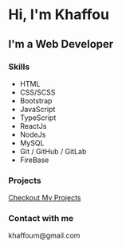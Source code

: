 <h1>Hi, I'm Khaffou</h1>
<h2>I'm a Web Developer</h2>
  <h3>Skills</h3>
  <ul>
    <li>HTML</li>
    <li>CSS/SCSS</li>
    <li>Bootstrap</li>
    <li>JavaScript</li>
    <li>TypeScript</li>
    <li>ReactJs</li>
    <li>NodeJs</li>
    <li>MySQL</li>
    <li>Git / GitHub / GitLab</li>
    <li>FireBase</li>
  </ul>

  <h3>Projects</h3>

  <a href="https://portfolio-v2-production-b10f.up.railway.app/" >Checkout My Projects</a>

  <h3 >Contact with me</h3>

  <p>khaffoum@gmail.com</p>

